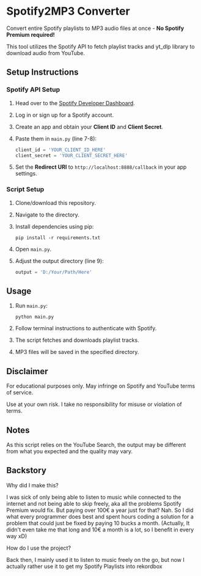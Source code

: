 # Spotify2MP3 Converter

Convert entire Spotify playlists to MP3 audio files at once - **No Spotify Premium required!**

This tool utilizes the Spotify API to fetch playlist tracks and yt_dlp library to download audio from YouTube.

## Setup Instructions

### Spotify API Setup

1. Head over to the [Spotify Developer Dashboard](https://developer.spotify.com/dashboard/applications).
2. Log in or sign up for a Spotify account.
3. Create an app and obtain your **Client ID** and **Client Secret**.
4. Paste them in `main.py` (line 7-8):

    ```python
    client_id = 'YOUR_CLIENT_ID_HERE'
    client_secret = 'YOUR_CLIENT_SECRET_HERE'
    ```

5. Set the **Redirect URI** to `http://localhost:8888/callback` in your app settings.

### Script Setup

1. Clone/download this repository.
2. Navigate to the directory.
3. Install dependencies using pip:

    ```
    pip install -r requirements.txt
    ```

4. Open `main.py`.
5. Adjust the output directory (line 9):

    ```python
    output = 'D:/Your/Path/Here'
    ```


## Usage

1. Run `main.py`:

    ```
    python main.py
    ```

2. Follow terminal instructions to authenticate with Spotify.
3. The script fetches and downloads playlist tracks.
4. MP3 files will be saved in the specified directory.

## Disclaimer

For educational purposes only. May infringe on Spotify and YouTube terms of service.

Use at your own risk. I take no responsibility for misuse or violation of terms.

## Notes

As this script relies on the YouTube Search, the output may be different from what you expected and the quality may vary.

## Backstory

Why did I make this?

I was sick of only being able to listen to music while connected to the internet and not being able to skip freely, aka all the problems Spotify Premium would fix. But paying over 100€ a year just for that? Nah. So I did what every programmer does best and spent hours coding a solution for a problem that could just be fixed by paying 10 bucks a month. (Actually, It didn't even take me that long and 10€ a month is a lot, so I benefit in every way xD)

How do I use the project?

Back then, I mainly used it to listen to music freely on the go, but now I actually rather use it to get my Spotify Playlists into rekordbox